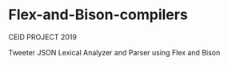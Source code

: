 # Flex-and-Bison-compilers
CEID PROJECT 2019 

Tweeter JSON Lexical Analyzer and Parser using Flex and Bison
